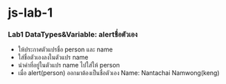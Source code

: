 # js-lab-1
### Lab1 DataTypes&Variable: alertชื่อตัวเอง
- ให้ประกาศตัวแปรชื่อ person และ name
- ใส่ชื่อตัวเองลงในตัวแปร name
- นำค่าที่อยู่ในตัวแปร name ไปใส่ให้ person 
- เมื่อ alert(person) ออกมาต้องเป็นชื่อตัวเอง
Name: Nantachai Namwong(keng)